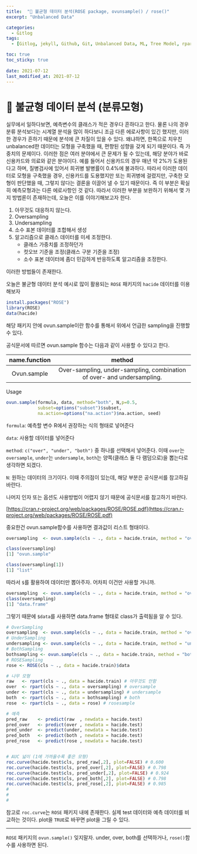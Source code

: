 ```yaml
---
title:  "🎢 불균형 데이터 분석(ROSE package, ovunsample() / rose()"
excerpt: "Unbalanced Data"

categories:
  - Gitlog
tags:
  - [Gitlog, jekyll, Github, Git, Unbalanced Data, ML, Tree Model, rpart]

toc: true
toc_sticky: true
 
date: 2021-07-12
last_modified_at: 2021-07-12
---
```

# 🔵 불균형 데이터 분석 (분류모형)

 실무에서 일하다보면, 예측변수의 클래스가 적은 경우다 흔하다고 한다. 물론 나의 경우 분류 분석보다는 시계열 분석을 많이 하다보니 조금 다른 에로사항이 있긴 했지만, 이러한 경우가 흔하기 때문에 분석에 큰 차질이 있을 수 있다. 왜냐하면, 한쪽으로 치우친 unbalanced한 데이터는 모형을 구축했을 때, 편향된 성향을 갖게 되기 때문이다. 즉 가중치의 문제이다. 이러한 점은 여러 분야에서 큰 문제가 될 수 있는데, 해당 분야가 바로 신용카드와 의료와 같은 분야이다. 예를 들어서 신용카드의 경우 매년 약 2%가 도용된다고 하며, 질병검사에 있어서 희귀병 발병률이 0.4%에 불과하다. 따라서 이러한 데이터로 모형을 구축했을 경우, 신용카드를 도용했지만 또는 희귀병에 걸렸지만, 구축한 모형이 판단했을 때, 그렇지 않다는 결론을 이끌어 낼 수 있기 때문이다. 즉 이 부분은 확실히 예측모형과는 다른 에로사항인 것 같다. 따라서 이러한 부분을 보완하기 위해서 몇 가지 방법론이 존재하는데, 오늘은 이를 이야기해보고자 한다.

1. 아무것도 대응하지 않는다.
2. Oversampling
3. Undersampling
4. 소수 표본 데이터를 조합해서 생성
5. 알고리즘으로 클래스 데이터를 미세 조정한다.
   - 클래스 가중치를 조정하던가
   - 컷오브 기준을 조정(클래스 구분 기준을 조정)
   - 소수 표본 데이터에 좀더 민감하게 반응하도록 알고리즘을 조정한다.

이러한 방법들이 존재한다. 

오늘은 불균형 데이터 분석 예시로 많이 활용되는 `ROSE` 패키지의 `hacide` 데이터를 이용해보자

```R
install.packages("ROSE")
library(ROSE) 
data(hacide)
```

해당 패키지 안에 ovun.sample이란 함수를 통해서 위에서 언급한 sampling을 진행할 수 있다.

공식문서에 따르면 ovun.sample 함수는 다음과 같이 사용할 수 있다고 한다.

| name.function |                            method                            |
| :-----------: | :----------------------------------------------------------: |
|  Ovun.sample  | Over-sampling, under-sampling, combination of over- and undersampling. |

Usage

```R
ovun.sample(formula, data, method="both", N,p=0.5,
            subset=options("subset")$subset,
            na.action=options("na.action")$na.action, seed)
```

`formula`: 예측할 변수 R에서 권장하는 식의 형태로 넣어준다

`data`: 사용할 데이터를 넣어준다

`method`: `c("over", "under", "both")` 중 하나를 선택해서 넣어준다. 이때 `over`는 `oversample`, `under`는 `undersample`, `both`는 양쪽(클래스 둘 다 램덤으로)을 뽑는다로 생각하면 되겠다.

`N`: 원하는 데이터의 크기이다. 이때 주의점이 있는데, 해당 부분은 공식문서를 참고하길 바란다.

나머지 인자 또는 옵션도 사용방법이 어렵지 않기 때문에 공식문서를 참고하기 바란다.

[https://cran.r-project.org/web/packages/ROSE/ROSE.pdf](https://cran.r-project.org/web/packages/ROSE/ROSE.pdf)

중요한건 ovun.sample함수를 사용하면 결과값이 리스트 형태이다.

```R
oversampling  <- ovun.sample(cls ~ ., data = hacide.train, method = "over", N = 1960)

class(oversampling)
[1] "ovun.sample"

class(oversampling[1])
[1] "list"
```

따라서 `$`를 활용하여 데이터만 뽑아주자. 어차피 이건만 사용할 거니까.

```R
oversampling  <- ovun.sample(cls ~ ., data = hacide.train, method = "over", N = 1960)$data
class(oversampling)
[1] "data.frame"
```

그렇기 때문에 `$data`를 사용하면 data.frame 형태로 class가 출력됨을 알 수 있다.

```R
# OverSampling
oversampling  <- ovun.sample(cls ~ ., data = hacide.train, method = "over", N = 1960)$data
# UnderSampling
undersampling <- ovun.sample(cls ~ ., data = hacide.train, method = "under", N = 40, seed = 1)$data
# BothSampling
bothsampling <- ovun.sample(cls ~ ., data = hacide.train, method = "both", p = 0.5, N = 1000, seed = 1)$data
# ROSESampling
rose <- ROSE(cls ~ ., data = hacide.train)$data

# 나무 모형
raw   <- rpart(cls ~ ., data = hacide.train) # 아무것도 안함
over  <- rpart(cls ~ ., data = oversampling) # oversample 
under <- rpart(cls ~ ., data = undersampling) # undersample
both  <- rpart(cls ~ ., data = bothsampling) # both
rose  <- rpart(cls ~ ., data = rose) # rosesample

# 예측
pred_raw    <- predict(raw  , newdata = hacide.test)
pred_over   <- predict(over , newdata = hacide.test)
pred_under  <- predict(under, newdata = hacide.test)
pred_both   <- predict(both , newdata = hacide.test)
pred_rose   <- predict(rose , newdata = hacide.test)


# AUC 넓이 (1에 가까울수록 좋은 모형)
roc.curve(hacide.test$cls, pred_raw[,2], plot=FALSE) # 0.600
roc.curve(hacide.test$cls, pred_over[,2], plot=FALSE) # 0.798
roc.curve(hacide.test$cls, pred_under[,2], plot=FALSE) # 0.924
roc.curve(hacide.test$cls, pred_both[,2], plot=FALSE) # 0.798
roc.curve(hacide.test$cls, pred_rose[,2], plot=FALSE) # 0.985
# 
# 
# 
```

참고로 `roc.curve`는 `ROSE` 패키지 내에 존재한다. 실제 test 데이터와 예측 데이터를 비교하는 것이다. plot을 `TRUE`로 바꾸면 plot을 그릴 수 있다.

---

`ROSE` 패키지의 `ovun.sample()` 잊지말자. under, over, both를 선택하거나, `rose()`함수를 사용하면 된다.